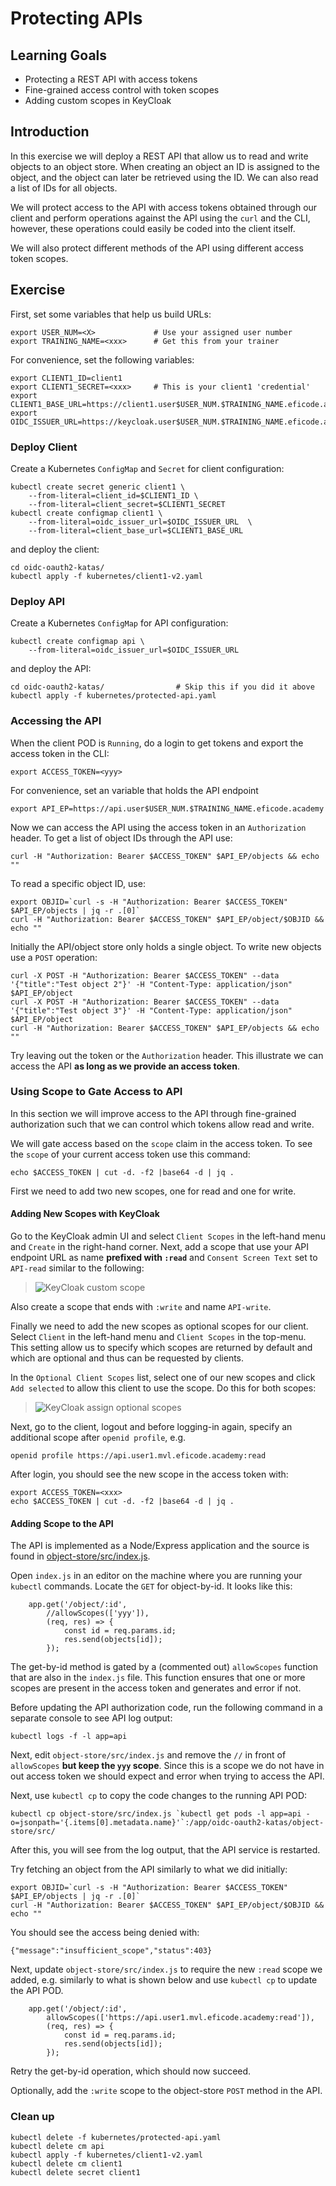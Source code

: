 # Protecting APIs

## Learning Goals

- Protecting a REST API with access tokens
- Fine-grained access control with token scopes
- Adding custom scopes in KeyCloak

## Introduction

In this exercise we will deploy a REST API that allow us to read and
write objects to an object store. When creating an object an ID is
assigned to the object, and the object can later be retrieved using
the ID. We can also read a list of IDs for all objects.

We will protect access to the API with access tokens obtained through
our client and perform operations against the API using the `curl` and
the CLI, however, these operations could easily be coded into the
client itself.

We will also protect different methods of the API using different
access token scopes.

## Exercise

First, set some variables that help us build URLs:

```console
export USER_NUM=<X>             # Use your assigned user number
export TRAINING_NAME=<xxx>      # Get this from your trainer
```

For convenience, set the following variables:

```console
export CLIENT1_ID=client1
export CLIENT1_SECRET=<xxx>     # This is your client1 'credential'
export CLIENT1_BASE_URL=https://client1.user$USER_NUM.$TRAINING_NAME.eficode.academy
export OIDC_ISSUER_URL=https://keycloak.user$USER_NUM.$TRAINING_NAME.eficode.academy/auth/realms/myrealm
```

### Deploy Client

Create a Kubernetes `ConfigMap` and `Secret` for client configuration:

```console
kubectl create secret generic client1 \
    --from-literal=client_id=$CLIENT1_ID \
    --from-literal=client_secret=$CLIENT1_SECRET
kubectl create configmap client1 \
    --from-literal=oidc_issuer_url=$OIDC_ISSUER_URL  \
    --from-literal=client_base_url=$CLIENT1_BASE_URL
```

and deploy the client:

```console
cd oidc-oauth2-katas/
kubectl apply -f kubernetes/client1-v2.yaml
```

### Deploy API

Create a Kubernetes `ConfigMap` for API configuration:

```console
kubectl create configmap api \
    --from-literal=oidc_issuer_url=$OIDC_ISSUER_URL
```

and deploy the API:

```console
cd oidc-oauth2-katas/                # Skip this if you did it above
kubectl apply -f kubernetes/protected-api.yaml
```

### Accessing the API

When the client POD is `Running`, do a login to get tokens and export
the access token in the CLI:

```console
export ACCESS_TOKEN=<yyy>
```

For convenience, set an variable that holds the API endpoint

```console
export API_EP=https://api.user$USER_NUM.$TRAINING_NAME.eficode.academy
```

Now we can access the API using the access token in an `Authorization`
header. To get a list of object IDs through the API use:

```console
curl -H "Authorization: Bearer $ACCESS_TOKEN" $API_EP/objects && echo ""
```

To read a specific object ID, use:

```console
export OBJID=`curl -s -H "Authorization: Bearer $ACCESS_TOKEN" $API_EP/objects | jq -r .[0]`
curl -H "Authorization: Bearer $ACCESS_TOKEN" $API_EP/object/$OBJID && echo ""
```

Initially the API/object store only holds a single object. To write
new objects use a `POST` operation:

```console
curl -X POST -H "Authorization: Bearer $ACCESS_TOKEN" --data '{"title":"Test object 2"}' -H "Content-Type: application/json" $API_EP/object
curl -X POST -H "Authorization: Bearer $ACCESS_TOKEN" --data '{"title":"Test object 3"}' -H "Content-Type: application/json" $API_EP/object
curl -H "Authorization: Bearer $ACCESS_TOKEN" $API_EP/objects && echo ""
```

Try leaving out the token or the `Authorization` header. This
illustrate we can access the API **as long as we provide an access token**.

### Using Scope to Gate Access to API

In this section we will improve access to the API through fine-grained
authorization such that we can control which tokens allow read and
write.

We will gate access based on the `scope` claim in the access token. To
see the `scope` of your current access token use this command:

```console
echo $ACCESS_TOKEN | cut -d. -f2 |base64 -d | jq .
```

First we need to add two new scopes, one for read and one for write.

#### Adding New Scopes with KeyCloak

Go to the KeyCloak admin UI and select `Client Scopes` in the
left-hand menu and `Create` in the right-hand corner. Next, add a
scope that use your API endpoint URL as name **prefixed with `:read`**
and `Consent Screen Text` set to `API-read` similar to the following:

> ![KeyCloak custom scope](images/keycloak-add-custom-scope-anno.png)

Also create a scope that ends with `:write` and name `API-write`.

Finally we need to add the new scopes as optional scopes for our
client. Select `Client` in the left-hand menu and `Client Scopes` in
the top-menu. This setting allow us to specify which scopes are
returned by default and which are optional and thus can be requested
by clients.

In the `Optional Client Scopes` list, select one of our new scopes and
click `Add selected` to allow this client to use the scope. Do this
for both scopes:

> ![KeyCloak assign optional scopes](images/keycloak-set-client-scopes-anno.png)

Next, go to the client, logout and before logging-in again, specify an additional scope after `openid profile`, e.g.

```
openid profile https://api.user1.mvl.eficode.academy:read
```

After login, you should see the new scope in the access token with:

```console
export ACCESS_TOKEN=<xxx>
echo $ACCESS_TOKEN | cut -d. -f2 |base64 -d | jq .
```

#### Adding Scope to the API

The API is implemented as a Node/Express application and the source is
found in [object-store/src/index.js](object-store/src/index.js).

Open `index.js` in an editor on the machine where you are running your
`kubectl` commands. Locate the `GET` for object-by-id. It looks like
this:

```
	app.get('/object/:id',
		//allowScopes(['yyy']),
		(req, res) => {
		    const id = req.params.id;
		    res.send(objects[id]);
		});
```

The get-by-id method is gated by a (commented out) `allowScopes`
function that are also in the `index.js` file. This function ensures
that one or more scopes are present in the access token and generates
and error if not.

Before updating the API authorization code, run the following command
in a separate console to see API log output:

```console
kubectl logs -f -l app=api
```

Next, edit `object-store/src/index.js` and remove the `//` in front of
`allowScopes` **but keep the `yyy` scope**. Since this is a scope we
do not have in out access token we should expect and error when trying
to access the API.

Next, use `kubectl cp` to copy the code changes to the running API
POD:

```console
kubectl cp object-store/src/index.js `kubectl get pods -l app=api -o=jsonpath='{.items[0].metadata.name}'`:/app/oidc-oauth2-katas/object-store/src/
```

After this, you will see from the log output, that the API service is restarted.

Try fetching an object from the API similarly to what we did initially:

```console
export OBJID=`curl -s -H "Authorization: Bearer $ACCESS_TOKEN" $API_EP/objects | jq -r .[0]`
curl -H "Authorization: Bearer $ACCESS_TOKEN" $API_EP/object/$OBJID && echo ""
```

You should see the access being denied with:

```
{"message":"insufficient_scope","status":403}
```

Next, update `object-store/src/index.js` to require the new `:read`
scope we added, e.g. similarly to what is shown below and use `kubectl
cp` to update the API POD.

```
	app.get('/object/:id',
		allowScopes(['https://api.user1.mvl.eficode.academy:read']),
		(req, res) => {
		    const id = req.params.id;
		    res.send(objects[id]);
		});
```

Retry the get-by-id operation, which should now succeed.

Optionally, add the `:write` scope to the object-store `POST` method in the API.

### Clean up

```console
kubectl delete -f kubernetes/protected-api.yaml
kubectl delete cm api
kubectl apply -f kubernetes/client1-v2.yaml
kubectl delete cm client1
kubectl delete secret client1
```
